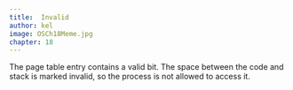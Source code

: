 ```yaml
---
title:  Invalid
author: kel
image: OSCh18Meme.jpg
chapter: 18
---
```

The page table entry contains a valid bit. The space between the code and stack is marked invalid, so the process is not allowed to access it.
